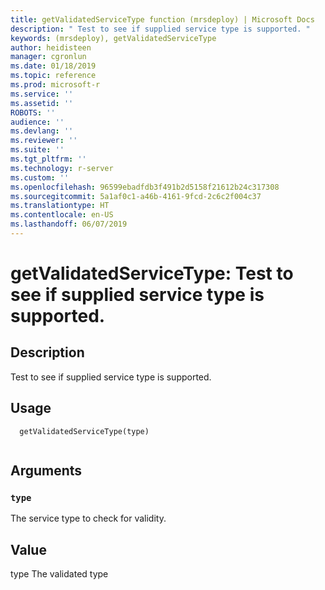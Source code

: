 ```yaml
---
title: getValidatedServiceType function (mrsdeploy) | Microsoft Docs
description: " Test to see if supplied service type is supported. "
keywords: (mrsdeploy), getValidatedServiceType
author: heidisteen
manager: cgronlun
ms.date: 01/18/2019
ms.topic: reference
ms.prod: microsoft-r
ms.service: ''
ms.assetid: ''
ROBOTS: ''
audience: ''
ms.devlang: ''
ms.reviewer: ''
ms.suite: ''
ms.tgt_pltfrm: ''
ms.technology: r-server
ms.custom: ''
ms.openlocfilehash: 96599ebadfdb3f491b2d5158f21612b24c317308
ms.sourcegitcommit: 5a1af0c1-a46b-4161-9fcd-2c6c2f004c37
ms.translationtype: HT
ms.contentlocale: en-US
ms.lasthandoff: 06/07/2019
---
```

 # <a name="getvalidatedservicetype-test-to-see-if-supplied-service-type-is-supported"></a>getValidatedServiceType: Test to see if supplied service type is supported. 
 ## <a name="description"></a>Description
 
Test to see if supplied service type is supported.
 
 
 ## <a name="usage"></a>Usage

```   
  getValidatedServiceType(type)
 
```
 
 ## <a name="arguments"></a>Arguments

   
  
 ### `type`
 The service type to check for validity. 
  
 
 
 ## <a name="value"></a>Value
 
type The validated type
 
